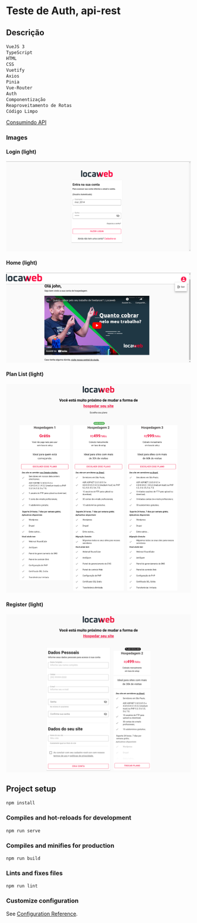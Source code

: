 # Teste de Auth, api-rest

## Descrição 
```
VueJS 3
TypeScript
HTML
CSS
Vuetify
Axios
Pinia
Vue-Router
Auth
Componentização
Reaproveitamento de Rotas
Código Limpo
```
[Consumindo API](https://fakestoreapi.com/docs#user)


### Images

#### Login (light)
<img src="src/assets/readmeImg/loginLight.png">

#### Home (light)
<img src="src/assets/readmeImg/singInLight.png">

#### Plan List (light)
<img src="src/assets/readmeImg/planListLight.png">

#### Register (light)
<img src="src/assets/readmeImg/registerLight.png">

## Project setup
```
npm install
```

### Compiles and hot-reloads for development
```
npm run serve
```

### Compiles and minifies for production
```
npm run build
```

### Lints and fixes files
```
npm run lint
```

### Customize configuration
See [Configuration Reference](https://cli.vuejs.org/config/).
